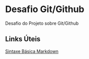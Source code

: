 # Desafio Git/Github
Desafio do Projeto sobre Git/Github


## Links Úteis
[Sintaxe Básica Markdown](https://www.markdownguide.org/basic-syntax)

